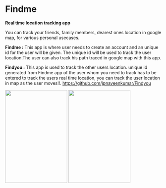 # Findme
**Real time location tracking app**

You can track your friends, family members, dearest ones location in google map, for various personal usecases.

**Findme :** This app is where user needs to create an account and an unique id for the user will be given. The unique id will be used to track the user location.The user can also track his path traced in google map with this app.

**Findyou :** This app is used to track the other users location. unique id generated from Findme app of the user whom you need to track has to be entered to track the users real time location, you can track the user location in map as the user moves!!.
https://github.com/jpnaveenkumar/Findyou

<img src="http://naveenkumarjp.000webhostapp.com/Findme/Findme.jpeg" height="300" width="200">
<img src="http://naveenkumarjp.000webhostapp.com/Findme/locationTracking1.jpeg" height="300" width="200">
